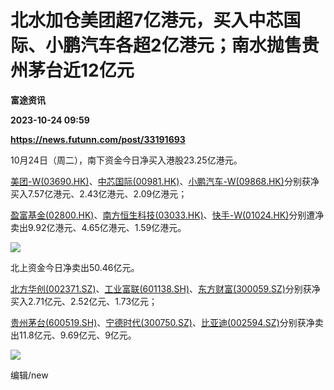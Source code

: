 # 北水加仓美团超7亿港元，买入中芯国际、小鹏汽车各超2亿港元；南水抛售贵州茅台近12亿元
**富途资讯**

**2023-10-24 09:59**

**https://news.futunn.com/post/33191693**

10月24日（周二），南下资金今日净买入港股23.25亿港元。

[美团-W(03690.HK)](https://www.futunn.com/quote/stock?m=hk&code=03690)、[中芯国际(00981.HK)](https://www.futunn.com/quote/stock?m=hk&code=00981)、[小鹏汽车-W(09868.HK)](https://www.futunn.com/quote/stock?m=hk&code=09868)分别获净买入7.57亿港元、2.43亿港元、2.09亿港元；

[盈富基金(02800.HK)](https://www.futunn.com/quote/stock?m=hk&code=02800)、[南方恒生科技(03033.HK)](https://www.futunn.com/quote/stock?m=hk&code=03033)、[快手-W(01024.HK)](https://www.futunn.com/quote/stock?m=hk&code=01024)分别遭净卖出9.92亿港元、4.65亿港元、1.59亿港元。

![](https://newsfile.futunn.com/public/NN-PersistNewsContentImage/7781/20231024/SouthNorthBoundFlowAutoNews_20231024_southbound)

北上资金今日净卖出50.46亿元。

[北方华创(002371.SZ)](https://www.futunn.com/quote/stock?m=sz&code=002371)、[工业富联(601138.SH)](https://www.futunn.com/quote/stock?m=sh&code=601138)、[东方财富(300059.SZ)](https://www.futunn.com/quote/stock?m=sz&code=300059)分别获净买入2.71亿元、2.52亿元、1.73亿元；

[贵州茅台(600519.SH)](https://www.futunn.com/quote/stock?m=sh&code=600519)、[宁德时代(300750.SZ)](https://www.futunn.com/quote/stock?m=sz&code=300750)、[比亚迪(002594.SZ)](https://www.futunn.com/quote/stock?m=sz&code=002594)分别获净卖出11.8亿元、9.69亿元、9亿元。

![](https://newsfile.futunn.com/public/NN-PersistNewsContentImage/7781/20231024/SouthNorthBoundFlowAutoNews_20231024_northbound)

编辑/new